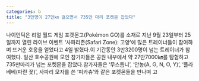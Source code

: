 ```yaml
---
categories: b
title: "3만명이 27만㎞ 걸으면서 735만 마리 포켓몬 잡았다"
---
```

나이언틱은 리얼 월드 게임 포켓몬고(Pokémon GO)를 소재로 지난 9월 23일부터 25일까지 열린 라이브 이벤트 ‘사파리존(Safari Zone): 고양’에 많은 트레이너들이 참여하며 뜨거운 호응을 얻었다고 4일 밝혔다.이 기간동안 3만3200명이 넘는 트레이너가 참여했다. 일산 호수공원에 모인 참가자들은 공원 내부에서 약 27만7000㎞를 탐험하고 735만마리가 넘는 포켓몬을 잡았다.참가자들은 ‘무스틈니’, ‘안농(A, G, N, O, Y)’, ‘플라베베(파란 꽃)’, 사파리 모자를 쓴 ‘피카츄’와 같은 포켓몬들을 만나며 고